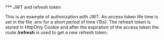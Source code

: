 *** JWT and refresh token

This is an example of authorization with JWT. An access token life time is set in the file .env for a short period of time (15s). The refresh token is stored in HttpOnly Cookie and after the expiration of the access token the route **/refresh** is used to get a new refresh token.

